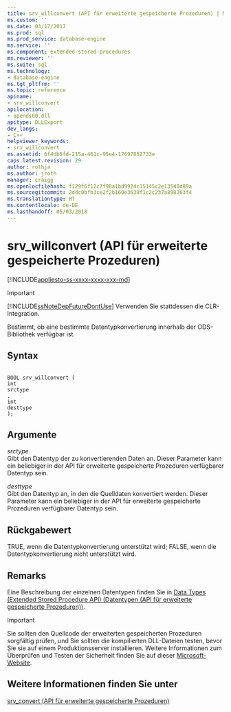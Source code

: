 ```yaml
---
title: srv_willconvert (API für erweiterte gespeicherte Prozeduren) | Microsoft-Dokumentation
ms.custom: ''
ms.date: 03/17/2017
ms.prod: sql
ms.prod_service: database-engine
ms.service: ''
ms.component: extended-stored-procedures
ms.reviewer: ''
ms.suite: sql
ms.technology:
- database-engine
ms.tgt_pltfrm: ''
ms.topic: reference
apiname:
- srv_willconvert
apilocation:
- opends60.dll
apitype: DLLExport
dev_langs:
- C++
helpviewer_keywords:
- srv_willconvert
ms.assetid: 6f4db5fd-215a-461c-95e4-17697852733e
caps.latest.revision: 29
author: rothja
ms.author: jroth
manager: craigg
ms.openlocfilehash: f129f6f12c7f98a1bd9924c15145c2e13540d89a
ms.sourcegitcommit: 2ddc0bfb3ce2f2b160e3638f1c2c237a898263f4
ms.translationtype: HT
ms.contentlocale: de-DE
ms.lasthandoff: 05/03/2018
---
```

# <a name="srvwillconvert-extended-stored-procedure-api"></a>srv_willconvert (API für erweiterte gespeicherte Prozeduren)
[!INCLUDE[appliesto-ss-xxxx-xxxx-xxx-md](../../includes/appliesto-ss-xxxx-xxxx-xxx-md.md)]
    
> [!IMPORTANT]  
>  [!INCLUDE[ssNoteDepFutureDontUse](../../includes/ssnotedepfuturedontuse-md.md)] Verwenden Sie stattdessen die CLR-Integration.  
  
 Bestimmt, ob eine bestimmte Datentypkonvertierung innerhalb der ODS-Bibliothek verfügbar ist.  
  
## <a name="syntax"></a>Syntax  
  
```  
  
BOOL srv_willconvert (  
int  
srctype  
,  
int  
desttype   
);  
```  
  
## <a name="arguments"></a>Argumente  
 *srctype*  
 Gibt den Datentyp der zu konvertierenden Daten an. Dieser Parameter kann ein beliebiger in der API für erweiterte gespeicherte Prozeduren verfügbarer Datentyp sein.  
  
 *desttype*  
 Gibt den Datentyp an, in den die Quelldaten konvertiert werden. Dieser Parameter kann ein beliebiger in der API für erweiterte gespeicherte Prozeduren verfügbarer Datentyp sein.  
  
## <a name="returns"></a>Rückgabewert  
 TRUE, wenn die Datentypkonvertierung unterstützt wird; FALSE, wenn die Datentypkonvertierung nicht unterstützt wird.  
  
## <a name="remarks"></a>Remarks  
 Eine Beschreibung der einzelnen Datentypen finden Sie in [Data Types (Extended Stored Procedure API) (Datentypen (API für erweiterte gespeicherte Prozeduren))](../../relational-databases/extended-stored-procedures-reference/data-types-extended-stored-procedure-api.md).  
  
> [!IMPORTANT]  
>  Sie sollten den Quellcode der erweiterten gespeicherten Prozeduren sorgfältig prüfen, und Sie sollten die kompilierten DLL-Dateien testen, bevor Sie sie auf einem Produktionsserver installieren. Weitere Informationen zum Überprüfen und Testen der Sicherheit finden Sie auf dieser [Microsoft-Website](http://go.microsoft.com/fwlink/?LinkID=54761&amp;clcid=0x409http://msdn.microsoft.com/security/).  
  
## <a name="see-also"></a>Weitere Informationen finden Sie unter  
 [srv_convert (API für erweiterte gespeicherte Prozeduren)](../../relational-databases/extended-stored-procedures-reference/srv-convert-extended-stored-procedure-api.md)  
  
  

